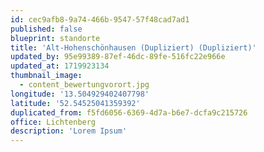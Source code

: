 ```yaml
---
id: cec9afb8-9a74-466b-9547-57f48cad7ad1
published: false
blueprint: standorte
title: 'Alt-Hohenschönhausen (Dupliziert) (Dupliziert)'
updated_by: 95e99389-87ef-46dc-89fe-516fc22e966e
updated_at: 1719923134
thumbnail_image:
  - content_bewertungvorort.jpg
longitude: '13.504929402407798'
latitude: '52.54525041359392'
duplicated_from: f5fd6056-6369-4d7a-b6e7-dcfa9c215726
office: Lichtenberg
description: 'Lorem Ipsum'
---
```

